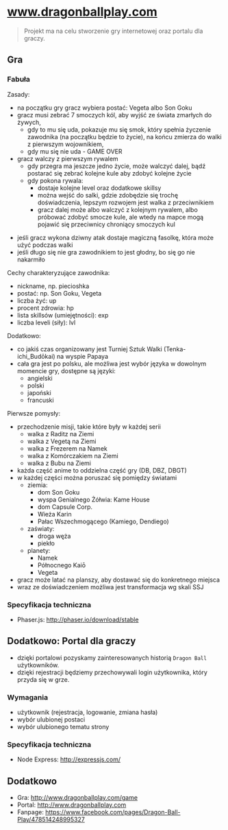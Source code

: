 # www.dragonballplay.com

> Projekt ma na celu stworzenie gry internetowej oraz portalu dla graczy.

## Gra

### Fabuła

Zasady:

 * na początku gry gracz wybiera postać: Vegeta albo Son Goku
 * gracz musi zebrać 7 smoczych kól, aby wyjść ze świata zmarłych do żywych, 
    * gdy to mu się uda, pokazuje mu się smok, który spełnia życzenie zawodnika (na początku będzie to życie), na końcu zmierza do walki z pierwszym wojownikiem,
    * gdy mu się nie uda - GAME OVER
 * gracz walczy z pierwszym rywalem
    * gdy przegra ma jeszcze jedno życie, może walczyć dalej, bądź postarać się zebrać kolejne kule aby zdobyć kolejne życie
    * gdy pokona rywala:
        * dostaje kolejne level oraz dodatkowe skillsy
        * można wejść do salki, gdzie zdobędzie się trochę doświadczenia, lepszym rozwojem jest walka z przeciwnikiem
        * gracz dalej może albo walczyć z kolejnym rywalem, albo próbować zdobyć smocze kule, ale wtedy na mapce mogą pojawić się przeciwnicy chroniący smoczych kul
 
 - jeśli gracz wykona dziwny atak dostaje magiczną fasolkę, która może użyć podczas walki
 - jeśli długo się nie gra zawodnikiem to jest głodny, bo się go nie nakarmiło

Cechy charakteryzujące zawodnika:

 - nickname, np. piecioshka
 - postać: np. Son Goku, Vegeta
 - liczba żyć: up
 - procent zdrowia: hp
 - lista skillsów (umiejętności): exp
 - liczba leveli (siły): lvl

Dodatkowo:

 - co jakiś czas organizowany jest Turniej Sztuk Walki (Tenka-ichi_Budōkai) na wyspie Papaya
 - cała gra jest po polsku, ale możliwa jest wybór języka w dowolnym momencie gry, dostępne są języki:
    - angielski 
    - polski
    - japoński
    - francuski

Pierwsze pomysły:
 
 - przechodzenie misji, takie które były w każdej serii
    - walka z Raditz na Ziemi
    - walka z Vegetą na Ziemi
    - walka z Frezerem na Namek
    - walka z Komórczakiem na Ziemi
    - walka z Bubu na Ziemi
 - każda część anime to oddzielna część gry (DB, DBZ, DBGT)
 - w każdej części można poruszać się pomiędzy światami
    - ziemia:
        - dom Son Goku
        - wyspa Genialnego Żółwia: Kame House
        - dom Capsule Corp.
        - Wieża Karin
        - Pałac Wszechmogącego (Kamiego, Dendiego)
    - zaświaty:
        - droga węża
        - piekło
    - planety:
        - Namek
        - Północnego Kaiō
        - Vegeta
 - gracz może latać na planszy, aby dostawać się do konkretnego miejsca
 - wraz ze doświadczeniem możliwa jest transformacja wg skali SSJ

### Specyfikacja techniczna

 - Phaser.js: http://phaser.io/download/stable

## Dodatkowo: Portal dla graczy

 - dzięki portalowi pozyskamy zainteresowanych historią `Dragon Ball` użytkowników.
 - dzięki rejestracji będziemy przechowywali login użytkownika, który przyda się w grze.

### Wymagania

 - użytkownik (rejestracja, logowanie, zmiana hasła)
 - wybór ulubionej postaci
 - wybór ulubionego tematu strony

### Specyfikacja techniczna

 - Node Express: http://expressjs.com/

## Dodatkowo

 - Gra: http://www.dragonballplay.com/game
 - Portal: http://www.dragonballplay.com
 - Fanpage: https://www.facebook.com/pages/Dragon-Ball-Play/478514248995327
